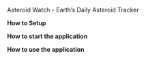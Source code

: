 Asteroid Watch - Earth’s Daily Asteroid Tracker

**How to Setup**

**How to start the application**

**How to use the application**